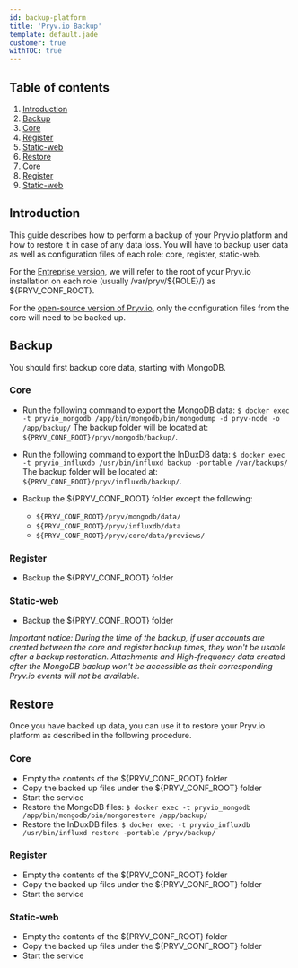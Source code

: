 ```yaml
---
id: backup-platform
title: 'Pryv.io Backup'
template: default.jade
customer: true
withTOC: true
---
```


## Table of contents

1. [Introduction](#introduction)
2. [Backup](#backup)
  1. [Core](#core)
  2. [Register](#register)
  3. [Static-web](#static-web)
3. [Restore](#restore)
  1. [Core](#core)
  2. [Register](#register)
  3. [Static-web](#static-web)


## Introduction

This guide describes how to perform a backup of your Pryv.io platform and how to restore it in case of any data loss. You will have to backup user data as well as configuration files of each role: core, register, static-web.

For the [Entreprise version](/concepts/#entreprise-license-open-source-license), we will refer to the root of your Pryv.io installation on each role (usually /var/pryv/${ROLE}/) as ${PRYV_CONF_ROOT}.

For the [open-source version of Pryv.io](https://github.com/pryv/open-pryv.io), only the configuration files from the core will need to be backed up. 

## Backup

You should first backup core data, starting with MongoDB.

### Core

- Run the following command to export the MongoDB data: 
    ` $ docker exec -t pryvio_mongodb /app/bin/mongodb/bin/mongodump -d pryv-node -o /app/backup/ `
The backup folder will be located at: `${PRYV_CONF_ROOT}/pryv/mongodb/backup/`.

- Run the following command to export the InDuxDB data: 
    `$ docker exec -t pryvio_influxdb /usr/bin/influxd backup -portable /var/backups/ `
The backup folder will be located at: `${PRYV_CONF_ROOT}/pryv/influxdb/backup/`.

- Backup the ${PRYV_CONF_ROOT} folder except the following:
    - `${PRYV_CONF_ROOT}/pryv/mongodb/data/`
    - `${PRYV_CONF_ROOT}/pryv/influxdb/data`
    - `${PRYV_CONF_ROOT}/pryv/core/data/previews/`

### Register

- Backup the ${PRYV_CONF_ROOT} folder

### Static-web

- Backup the ${PRYV_CONF_ROOT} folder  

*Important notice: During the time of the backup, if user accounts are created between the core and register backup times, they won't be usable after a backup restoration. Attachments and High-frequency data created after the MongoDB backup won't be accessible as their corresponding Pryv.io events will not be available.*

## Restore

Once you have backed up data, you can use it to restore your Pryv.io platform as described in the following procedure.

### Core

- Empty the contents of the ${PRYV_CONF_ROOT} folder 
- Copy the backed up files under the ${PRYV_CONF_ROOT} folder 
- Start the service 
- Restore the MongoDB files: `$ docker exec -t pryvio_mongodb /app/bin/mongodb/bin/mongorestore /app/backup/ `
- Restore the InDuxDB files: `$ docker exec -t pryvio_influxdb /usr/bin/influxd restore -portable /pryv/backup/`

### Register

- Empty the contents of the ${PRYV_CONF_ROOT} folder
- Copy the backed up files under the ${PRYV_CONF_ROOT} folder
- Start the service

### Static-web

- Empty the contents of the ${PRYV_CONF_ROOT} folder
- Copy the backed up files under the ${PRYV_CONF_ROOT} folder
- Start the service

